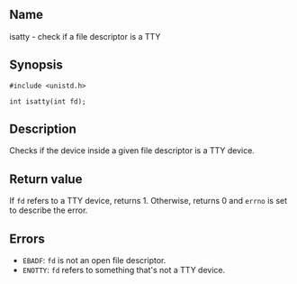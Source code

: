 ## Name

isatty - check if a file descriptor is a TTY

## Synopsis

```**c++
#include <unistd.h>

int isatty(int fd);
```

## Description

Checks if the device inside a given file descriptor is a TTY device.

## Return value

If `fd` refers to a TTY device, returns 1. Otherwise, returns 0 and `errno` is set to describe the error.

## Errors

* `EBADF`: `fd` is not an open file descriptor.
* `ENOTTY`: `fd` refers to something that's not a TTY device.
